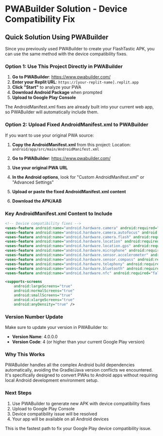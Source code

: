 # PWABuilder Solution - Device Compatibility Fix

## Quick Solution Using PWABuilder

Since you previously used PWABuilder to create your FlashTastic APK, you can use the same method with the device compatibility fixes.

### Option 1: Use This Project Directly in PWABuilder

1. **Go to PWABuilder**: https://www.pwabuilder.com/
2. **Enter your Replit URL**: `https://[your-replit-name].replit.app`
3. **Click "Start"** to analyze your PWA
4. **Download Android Package** when prompted
5. **Upload to Google Play Console**

The AndroidManifest.xml fixes are already built into your current web app, so PWABuilder will automatically include them.

### Option 2: Upload Fixed AndroidManifest.xml to PWABuilder

If you want to use your original PWA source:

1. **Copy the AndroidManifest.xml** from this project:
   Location: `android/app/src/main/AndroidManifest.xml`

2. **Go to PWABuilder**: https://www.pwabuilder.com/
3. **Use your original PWA URL**
4. **In the Android options**, look for "Custom AndroidManifest.xml" or "Advanced Settings"
5. **Upload or paste the fixed AndroidManifest.xml content**
6. **Download the APK/AAB**

### Key AndroidManifest.xml Content to Include

```xml
<!-- Device compatibility fixes -->
<uses-feature android:name="android.hardware.camera" android:required="false" />
<uses-feature android:name="android.hardware.camera.autofocus" android:required="false" />
<uses-feature android:name="android.hardware.camera.flash" android:required="false" />
<uses-feature android:name="android.hardware.location" android:required="false" />
<uses-feature android:name="android.hardware.location.gps" android:required="false" />
<uses-feature android:name="android.hardware.microphone" android:required="false" />
<uses-feature android:name="android.hardware.sensor.accelerometer" android:required="false" />
<uses-feature android:name="android.hardware.sensor.compass" android:required="false" />
<uses-feature android:name="android.hardware.telephony" android:required="false" />
<uses-feature android:name="android.hardware.bluetooth" android:required="false" />
<uses-feature android:name="android.hardware.nfc" android:required="false" />

<supports-screens 
    android:largeScreens="true" 
    android:normalScreens="true" 
    android:smallScreens="true" 
    android:xlargeScreens="true" 
    android:anyDensity="true" />
```

### Version Number Update

Make sure to update your version in PWABuilder to:
- **Version Name**: 4.0.0.0
- **Version Code**: 4 (or higher than your current Google Play version)

### Why This Works

PWABuilder handles all the complex Android build dependencies automatically, avoiding the Gradle/Java version conflicts we encountered. It's specifically designed to convert PWAs to Android apps without requiring local Android development environment setup.

### Next Steps

1. Use PWABuilder to generate new APK with device compatibility fixes
2. Upload to Google Play Console 
3. Device compatibility issue will be resolved
4. Your app will be available on all Android devices

This is the fastest path to fix your Google Play device compatibility issue.